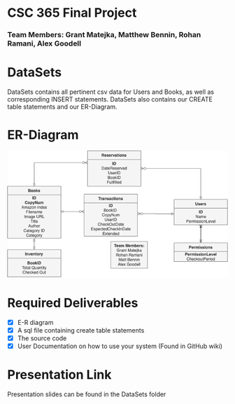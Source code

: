 # CSC 365 Final Project
### Team Members: Grant Matejka, Matthew Bennin, Rohan Ramani, Alex Goodell

# DataSets
DataSets contains all pertinent csv data for Users and Books, as well as corresponding INSERT statements.
DataSets also contains our CREATE table statements and our ER-Diagram.

# ER-Diagram
![Er-Diagram](/DataSets/ER-Diagram/ER-Diagram.png)


# Required Deliverables
- [x] E-R diagram
- [x] A sql file containing create table statements
- [x] The source code
- [x] User Documentation on how to use your system (Found in GitHub wiki)

# Presentation Link
Presentation slides can be found in the DataSets folder
